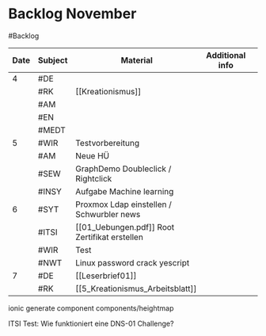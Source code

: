 # Backlog November
#Backlog 

| Date | Subject | Material                                      | Additional info |     |
| ---- | ------- | --------------------------------------------- | --------------- | --- |
| 4    | #DE     |                                               |                 |     |
|      | #RK     | [[Kreationismus]]                             |                 |     |
|      | #AM     |                                               |                 |     |
|      | #EN     |                                               |                 |     |
|      | #MEDT   |                                               |                 |     |
| 5    | #WIR    | Testvorbereitung                              |                 |     |
|      | #AM     | Neue HÜ                                       |                 |     |
|      | #SEW    | GraphDemo Doubleclick / Rightclick            |                 |     |
|      | #INSY   | Aufgabe Machine learning                      |                 |     |
| 6    | #SYT    | Proxmox Ldap einstellen / Schwurbler news     |                 |     |
|      | #ITSI   | [[01_Uebungen.pdf]] Root Zertifikat erstellen |                 |     |
|      | #WIR    | Test                                          |                 |     |
|      | #NWT    | Linux password crack yescript                 |                 |     |
| 7    | #DE     | [[Leserbrief01]]                              |                 |     |
|      | #RK     | [[5_Kreationismus_Arbeitsblatt]]              |                 |     |
ionic generate component components/heightmap

ITSI Test: Wie funktioniert eine DNS-01 Challenge? 